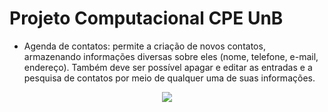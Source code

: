 # Projeto Computacional CPE UnB 
* Agenda de contatos: permite a criação de novos contatos, armazenando informações diversas sobre eles (nome, telefone, e-mail, endereço). Também deve ser possível apagar e editar as entradas e a pesquisa de contatos por meio de qualquer uma de suas informações.


<p align="center">
<img loading="lazy" src="http://img.shields.io/static/v1?label=STATUS&message=EM%20DESENVOLVIMENTO&color=GREEN&style=for-the-badge"/>
</p>
